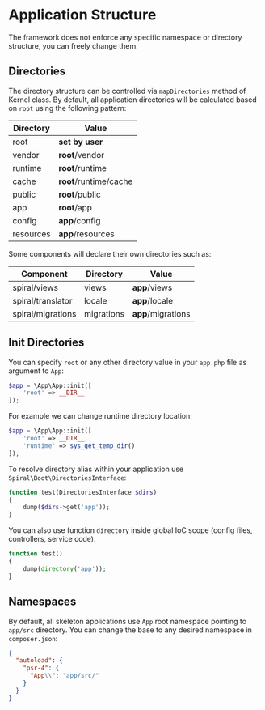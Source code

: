 # Application Structure
The framework does not enforce any specific namespace or directory structure, you can freely change them.

## Directories
The directory structure can be controlled via `mapDirectories` method of Kernel class. By
default, all application directories will be calculated based on `root` using the following pattern:

Directory | Value 
---       | ---
root      | **set by user**
vendor    | **root**/vendor
runtime   | **root**/runtime
cache     | **root**/runtime/cache
public    | **root**/public
app       | **root**/app
config    | **app**/config
resources | **app**/resources

Some components will declare their own directories such as:

Component         | Directory  | Value 
---               | ---        | ---
spiral/views      | views      | **app**/views
spiral/translator | locale     | **app**/locale
spiral/migrations | migrations | **app**/migrations

## Init Directories
You can specify `root` or any other directory value in your `app.php` file as argument to `App`:

```php
$app = \App\App::init([
    'root' => __DIR__
]);
```

For example we can change runtime directory location:

```php
$app = \App\App::init([
    'root' => __DIR__, 
    'runtime' => sys_get_temp_dir()
]);
```

To resolve directory alias within your application use `Spiral\Boot\DirectoriesInterface`:

```php
function test(DirectoriesInterface $dirs)
{
    dump($dirs->get('app'));
}
```

You can also use function `directory` inside global IoC scope (config files, controllers, service code).

```php
function test()
{
    dump(directory('app'));
}
```

## Namespaces
By default, all skeleton applications use `App` root namespace pointing to `app/src` directory. You can change the base 
to any desired namespace in `composer.json`:

```json
{
  "autoload": {
    "psr-4": {
      "App\\": "app/src/"
    }
  }
}
```
